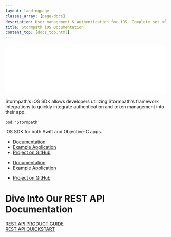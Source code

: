 ```yaml
---
layout: landingpage
classes_array: [page-docs]
description: User management & authentication for iOS. Complete set of Stormpath developer documentation & integration tools. 
title: Stormpath iOS Documentation
content_top: [docs_top.html]
---
```

<div class="landingpage ios">

<div class="masthead ios-masthead">
  <div class="container">
    <div class="row">
      <div class="col-xs-12">
        <img class="img-responsive logo" src="/images/landingpage/ios/logo-ios.png">
      </div>
    </div>
  </div>
</div>

<div class="container">
  <div class="row">
    <div class="col-xs-12 intro-text">
      <p>Stormpath's iOS SDK allows developers utilizing Stormpath's framework integrations to quickly integrate authentication and token management into their app.</p>
    </div>
  </div>
</div>

<div class="container">
  <div class="row">
    <div class="col-xs-12 col-sm-12">
      <div class="row">
        <div class="col-xs-12 col-sm-6 col-sm-offset-3">
          <div class="language-header lang1"></div>
          <pre><code>pod 'Stormpath'</code></pre>
          <p class="body-copy">iOS SDK for both Swift and Objective-C apps.</p>
            <div class="row">
              <div class="col-sm-12 visible-sm">
                <ul class="fa-ul">
                  <li><i class="fa-li fa fa-book"></i><a href="/ios/apidocs/index.html">Documentation</a></li>
                  <li><i class="fa-li fa fa-code"></i><a href="https://github.com/stormpath/stormpath-ios-example">Example Application</a></li>
                  <li><i class="fa-li fa fa-github"></i><a href="https://github.com/stormpath/stormpath-sdk-swift">Project on GitHub</a></li>
              </div>
              <div class="col-md-6 hidden-sm">
                <ul class="fa-ul">
                  <li><i class="fa-li fa fa-book"></i><a href="/ios/apidocs/index.html">Documentation</a></li>
                  <li><i class="fa-li fa fa-code"></i><a href="https://github.com/stormpath/stormpath-ios-example">Example Application</a></li>
                </ul>
              </div>
              <div class="col-md-6 hidden-sm">
                <ul class="fa-ul">
                  <li><i class="fa-li fa fa-github"></i><a href="https://github.com/stormpath/stormpath-sdk-swift">Project on GitHub</a></li>
                </ul>
              </div>
            </div>
        </div>
      </div>
    </div>
  </div>
</div>

<div class="footer-banner">
  <div class="container info">
    <div class="row">
      <div class="col-xs-12 col-sm-12">
        <h1>Dive Into Our REST API Documentation</h1>
          <div class="row">
            <div class="col-xs-12 col-sm-3 col-sm-offset-3">
              <a class="btn btn-default" href="/rest/product-guide" role="button">REST API PRODUCT GUIDE</a>
            </div>
            <div class="col-xs-12 col-sm-3">
              <a class="btn btn-default" href="/rest/quickstart" role="button">REST API QUICKSTART</a>
            </div>
          </div>
      </div>
    </div>
  </div>
</div>

</div>
<!-- block__no_wrapper -->
<!-- region__no_wrapper -->
